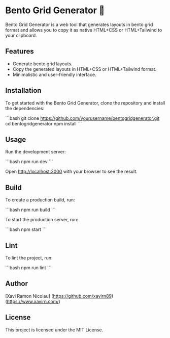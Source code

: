 # Bento Grid Generator 🍱

Bento Grid Generator is a web tool that generates layouts in bento grid format and allows you to copy it as native HTML+CSS or HTML+Tailwind to your clipboard.

## Features

- Generate bento grid layouts.
- Copy the generated layouts in HTML+CSS or HTML+Tailwind format.
- Minimalistic and user-friendly interface.

## Installation

To get started with the Bento Grid Generator, clone the repository and install the dependencies:

\`\`\`bash
git clone https://github.com/yourusername/bentogridgenerator.git
cd bentogridgenerator
npm install
\`\`\`

## Usage

Run the development server:

\`\`\`bash
npm run dev
\`\`\`

Open [http://localhost:3000](http://localhost:3000) with your browser to see the result.

## Build

To create a production build, run:

\`\`\`bash
npm run build
\`\`\`

To start the production server, run:

\`\`\`bash
npm start
\`\`\`

## Lint

To lint the project, run:

\`\`\`bash
npm run lint
\`\`\`

## Author

[Xavi Ramon Nicolau]
(https://github.com/xavirn89)
(https://www.xavirn.com/)

## License

This project is licensed under the MIT License.
